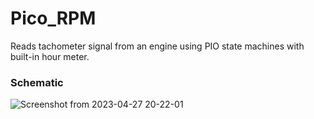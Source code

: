 # Pico_RPM
Reads tachometer signal from an engine using PIO state machines with built-in hour meter.


### Schematic

![Screenshot from 2023-04-27 20-22-01](https://user-images.githubusercontent.com/76705649/235019060-49054e1f-ad04-4bd8-a86c-fb571c3a071c.png)
